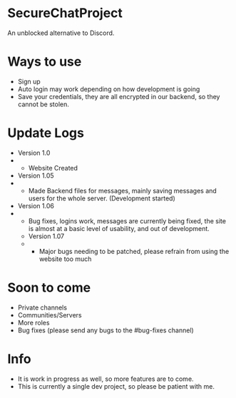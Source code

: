 # SecureChatProject
An unblocked alternative to Discord.
# Ways to use
- Sign up
- Auto login may work depending on how development is going
- Save your credentials, they are all encrypted in our backend, so they cannot be stolen.
# Update Logs
- Version 1.0
- - Website Created
 - Version 1.05
 - - Made Backend files for messages, mainly saving messages and users for the whole server. (Development started)
- Version 1.06
- - Bug fixes, logins work, messages are currently being fixed, the site is almost at a basic level of usability, and out of development.
  - Version 1.07
  - - Major bugs needing to be patched, please refrain from using the website too much
# Soon to come
- Private channels
- Communities/Servers
- More roles
- Bug fixes (please send any bugs to the #bug-fixes channel)
# Info
- It is work in progress as well, so more features are to come.
- This is currently a single dev project, so please be patient with me.
